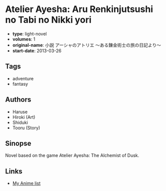 # Atelier Ayesha: Aru Renkinjutsushi no Tabi no Nikki yori

-   **type**: light-novel
-   **volumes**: 1
-   **original-name**: 小説 アーシャのアトリエ ～ある錬金術士の旅の日記より～
-   **start-date**: 2013-03-26

## Tags

-   adventure
-   fantasy

## Authors

-   Haruse
-   Hiroki (Art)
-   Shiduki
-   Tooru (Story)

## Sinopse

Novel based on the game Atelier Ayesha: The Alchemist of Dusk.

## Links

-   [My Anime list](https://myanimelist.net/manga/76043/Atelier_Ayesha__Aru_Renkinjutsushi_no_Tabi_no_Nikki_yori)
